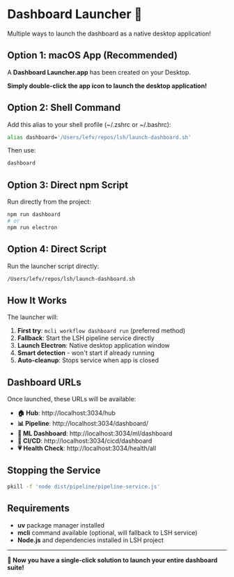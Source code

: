 # Dashboard Launcher 🚀

Multiple ways to launch the dashboard as a native desktop application!

## Option 1: macOS App (Recommended)

A **Dashboard Launcher.app** has been created on your Desktop.

**Simply double-click the app icon to launch the desktop application!**

## Option 2: Shell Command

Add this alias to your shell profile (~/.zshrc or ~/.bashrc):

```bash
alias dashboard='/Users/lefv/repos/lsh/launch-dashboard.sh'
```

Then use:
```bash
dashboard
```

## Option 3: Direct npm Script

Run directly from the project:
```bash
npm run dashboard
# or
npm run electron
```

## Option 4: Direct Script

Run the launcher script directly:
```bash
/Users/lefv/repos/lsh/launch-dashboard.sh
```

## How It Works

The launcher will:

1. **First try**: `mcli workflow dashboard run` (preferred method)
2. **Fallback**: Start the LSH pipeline service directly
3. **Launch Electron**: Native desktop application window
4. **Smart detection** - won't start if already running
5. **Auto-cleanup**: Stops service when app is closed

## Dashboard URLs

Once launched, these URLs will be available:

- **🏠 Hub**: http://localhost:3034/hub
- **📊 Pipeline**: http://localhost:3034/dashboard/
- **🤖 ML Dashboard**: http://localhost:3034/ml/dashboard
- **🔧 CI/CD**: http://localhost:3034/cicd/dashboard
- **💗 Health Check**: http://localhost:3034/health/all

## Stopping the Service

```bash
pkill -f 'node dist/pipeline/pipeline-service.js'
```

## Requirements

- **uv** package manager installed
- **mcli** command available (optional, will fallback to LSH service)
- **Node.js** and dependencies installed in LSH project

---

**🎉 Now you have a single-click solution to launch your entire dashboard suite!**